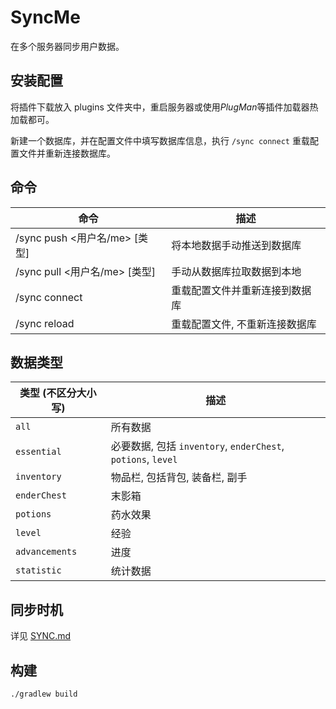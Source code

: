 # SyncMe

在多个服务器同步用户数据。

## 安装配置

将插件下载放入 plugins 文件夹中，重启服务器或使用*PlugMan*等插件加载器热加载都可。

新建一个数据库，并在配置文件中填写数据库信息，执行 `/sync connect` 重载配置文件并重新连接数据库。

## 命令

| 命令                       | 描述               |
|--------------------------|------------------|
| /sync push <用户名/me> [类型] | 将本地数据手动推送到数据库    |
| /sync pull <用户名/me> [类型] | 手动从数据库拉取数据到本地    |
| /sync connect            | 重载配置文件并重新连接到数据库  |
| /sync reload             | 重载配置文件, 不重新连接数据库 |

## 数据类型

| 类型 (不区分大小写)    | 描述                                                     |
|----------------|--------------------------------------------------------|
| `all`          | 所有数据                                                   |
| `essential`    | 必要数据, 包括 `inventory`, `enderChest`, `potions`, `level` |
| `inventory`    | 物品栏, 包括背包, 装备栏, 副手                                     |
| `enderChest`   | 末影箱                                                    |
| `potions`      | 药水效果                                                   |
| `level`        | 经验                                                     |
| `advancements` | 进度                                                     |
| `statistic`    | 统计数据                                                   |

## 同步时机

详见 [SYNC.md](SYNC.md)

## 构建

```
./gradlew build
```
